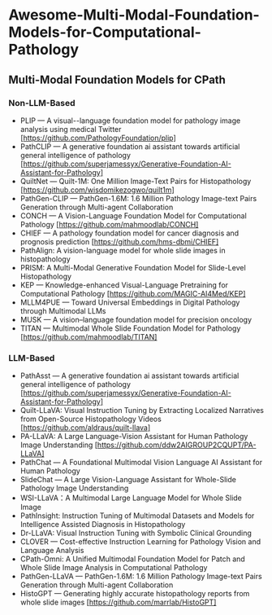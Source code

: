 # Awesome-Multi-Modal-Foundation-Models-for-Computational-Pathology

## Multi-Modal Foundation Models for CPath

### Non-LLM-Based

- PLIP — A visual--language foundation model for pathology image analysis using medical Twitter [https://github.com/PathologyFoundation/plip]
- PathCLIP — A generative foundation ai assistant towards artificial general intelligence of pathology [https://github.com/superjamessyx/Generative-Foundation-AI-Assistant-for-Pathology]
- QuiltNet — Quilt-1M: One Million Image-Text Pairs for Histopathology [https://github.com/wisdomikezogwo/quilt1m]
- PathGen-CLIP — PathGen-1.6M: 1.6 Million Pathology Image-text Pairs Generation through Multi-agent Collaboration
- CONCH — A Vision-Language Foundation Model for Computational Pathology [https://github.com/mahmoodlab/CONCH]
- CHIEF — A pathology foundation model for cancer diagnosis and prognosis prediction [https://github.com/hms-dbmi/CHIEF]
- PathAlign: A vision-language model for whole slide images in histopathology
- PRISM: A Multi-Modal Generative Foundation Model for Slide-Level Histopathology
- KEP — Knowledge-enhanced Visual-Language Pretraining for Computational Pathology [https://github.com/MAGIC-AI4Med/KEP]
- MLLM4PUE — Toward Universal Embeddings in Digital Pathology through Multimodal LLMs
- MUSK — A vision–language foundation model for precision oncology
- TITAN — Multimodal Whole Slide Foundation Model for Pathology [https://github.com/mahmoodlab/TITAN]

### LLM-Based

- PathAsst — A generative foundation ai assistant towards artificial general intelligence of pathology [https://github.com/superjamessyx/Generative-Foundation-AI-Assistant-for-Pathology]
- Quilt-LLaVA: Visual Instruction Tuning by Extracting Localized Narratives from Open-Source Histopathology Videos [https://github.com/aldraus/quilt-llava]
- PA-LLaVA: A Large Language-Vision Assistant for Human Pathology Image Understanding [https://github.com/ddw2AIGROUP2CQUPT/PA-LLaVA]
- PathChat — A Foundational Multimodal Vision Language AI Assistant for Human Pathology
- SlideChat — A Large Vision-Language Assistant for Whole-Slide Pathology Image Understanding
- WSI-LLaVA：A Multimodal Large Language Model for Whole Slide Image
- PathInsight: Instruction Tuning of Multimodal Datasets and Models for Intelligence Assisted Diagnosis in Histopathology
- Dr-LLaVA: Visual Instruction Tuning with Symbolic Clinical Grounding
- CLOVER — Cost-effective Instruction Learning for Pathology Vision and Language Analysis
- CPath-Omni: A Unified Multimodal Foundation Model for Patch and Whole Slide Image Analysis in Computational Pathology
- PathGen-LLaVA — PathGen-1.6M: 1.6 Million Pathology Image-text Pairs Generation through Multi-agent Collaboration
- HistoGPT — Generating highly accurate histopathology reports from whole slide images [https://github.com/marrlab/HistoGPT]
